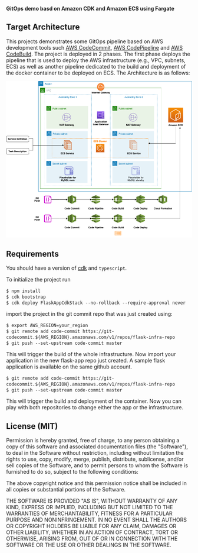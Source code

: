 **GitOps demo basd on Amazon CDK and Amazon ECS using Fargate**

## Target Architecture

This projects demonstrates some GitOps pipeline based on AWS development tools such [AWS CodeCommit](https://aws.amazon.com/fr/codecommit/), [AWS CodePipeline](https://aws.amazon.com/fr/codepipeline/) and [AWS CodeBuild](https://aws.amazon.com/fr/codebuild/). The project is deployed in 2 phases. The first phase deploys the pipeline that is used to deploy the AWS infrastructure (e.g., VPC, subnets, ECS) as well as another pipeline dedicated to the build and deployment of the docker container to be deployed on ECS. The Architecture is as follows:

![Architecture](https://github.com/erbianchi/flask-cdk-gitops/blob/main/images/gitops.png)


## Requirements

You should have a version of [cdk](https://docs.aws.amazon.com/cdk/v2/guide/getting_started.html) and `typescript`.

To initialize the project run 
```
$ npm install
$ cdk bootstrap
$ cdk deploy FlaskAppCdkStack --no-rollback --require-approval never
```

import the project in the git commit repo that was just created using:

```
$ export AWS_REGION=your_region
$ git remote add code-commit https://git-codecommit.${AWS_REGION}.amazonaws.com/v1/repos/flask-infra-repo
$ git push --set-upstream code-commit master
``` 

This will trigger the build of the whole infrastructure. Now import your application in the new flask-app repo just created. A sample flask application is available on the same github account. 
```
$ git remote add code-commit https://git-codecommit.${AWS_REGION}.amazonaws.com/v1/repos/flask-infra-repo
$ git push --set-upstream code-commit master
``` 

This will trigger the build and deployment of the container. Now you can play with both repositories to change either the app or the infrastructure.


## License (MIT)

Permission is hereby granted, free of charge, to any person obtaining
a copy of this software and associated documentation files (the
"Software"), to deal in the Software without restriction, including
without limitation the rights to use, copy, modify, merge, publish,
distribute, sublicense, and/or sell copies of the Software, and to
permit persons to whom the Software is furnished to do so, subject to
the following conditions:

The above copyright notice and this permission notice shall be
included in all copies or substantial portions of the Software.

THE SOFTWARE IS PROVIDED "AS IS", WITHOUT WARRANTY OF ANY KIND,
EXPRESS OR IMPLIED, INCLUDING BUT NOT LIMITED TO THE WARRANTIES OF
MERCHANTABILITY, FITNESS FOR A PARTICULAR PURPOSE AND
NONINFRINGEMENT. IN NO EVENT SHALL THE AUTHORS OR COPYRIGHT HOLDERS BE
LIABLE FOR ANY CLAIM, DAMAGES OR OTHER LIABILITY, WHETHER IN AN ACTION
OF CONTRACT, TORT OR OTHERWISE, ARISING FROM, OUT OF OR IN CONNECTION
WITH THE SOFTWARE OR THE USE OR OTHER DEALINGS IN THE SOFTWARE.
